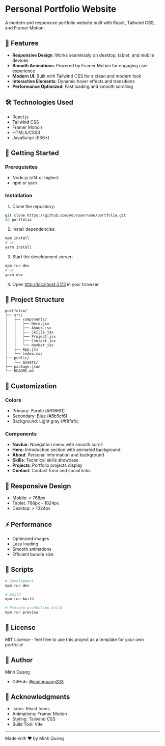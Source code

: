 # Personal Portfolio Website

A modern and responsive portfolio website built with React, Tailwind CSS, and Framer Motion.

## 🌟 Features

- **Responsive Design**: Works seamlessly on desktop, tablet, and mobile devices
- **Smooth Animations**: Powered by Framer Motion for engaging user experience
- **Modern UI**: Built with Tailwind CSS for a clean and modern look
- **Interactive Elements**: Dynamic hover effects and transitions
- **Performance Optimized**: Fast loading and smooth scrolling

## 🛠️ Technologies Used

- React.js
- Tailwind CSS
- Framer Motion
- HTML5/CSS3
- JavaScript (ES6+)

## 🚀 Getting Started

### Prerequisites

- Node.js (v14 or higher)
- npm or yarn

### Installation

1. Clone the repository:
```bash
git clone https://github.com/yourusername/portfolio.git
cd portfolio
```

2. Install dependencies:
```bash
npm install
# or
yarn install
```

3. Start the development server:
```bash
npm run dev
# or
yarn dev
```

4. Open [http://localhost:5173](http://localhost:5173) in your browser

## 📂 Project Structure

```
portfolio/
├── src/
│   ├── components/
│   │   ├── Hero.jsx
│   │   ├── About.jsx
│   │   ├── Skills.jsx
│   │   ├── Project.jsx
│   │   ├── Contact.jsx
│   │   └── Navbar.jsx
│   ├── App.jsx
│   └── index.css
├── public/
│   └── assets/
├── package.json
└── README.md
```

## 🎨 Customization

### Colors
- Primary: Purple (#6366f1)
- Secondary: Blue (#8b5cf6)
- Background: Light gray (#f8fafc)

### Components
- **Navbar**: Navigation menu with smooth scroll
- **Hero**: Introduction section with animated background
- **About**: Personal information and background
- **Skills**: Technical skills showcase
- **Projects**: Portfolio projects display
- **Contact**: Contact form and social links

## 📱 Responsive Design

- Mobile: < 768px
- Tablet: 768px - 1024px
- Desktop: > 1024px

## ⚡ Performance

- Optimized images
- Lazy loading
- Smooth animations
- Efficient bundle size

## 🔧 Scripts

```bash
# Development
npm run dev

# Build
npm run build

# Preview production build
npm run preview
```

## 📄 License

MIT License - feel free to use this project as a template for your own portfolio!

## 👤 Author

Minh Quang
- GitHub: [@minhquang203](https://github.com/minhquang203)

## 🙏 Acknowledgments

- Icons: React Icons
- Animations: Framer Motion
- Styling: Tailwind CSS
- Build Tool: Vite

---
Made with ❤️ by Minh Quang
